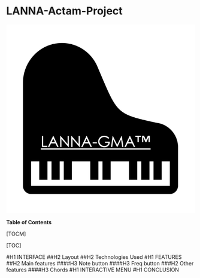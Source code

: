 # LANNA-Actam-Project

![](https://github.com/giuris/LANNA-Actam-Project/blob/main/screenshots/logo.png)

**Table of Contents**

[TOCM]

[TOC]

#H1 INTERFACE
##H2 Layout
##H2 Technologies Used
#H1 FEATURES
##H2 Main features
####H3 Note button
####H3 Freq button
###H2 Other features
####H3 Chords
#H1 INTERACTIVE MENU
#H1 CONCLUSION
